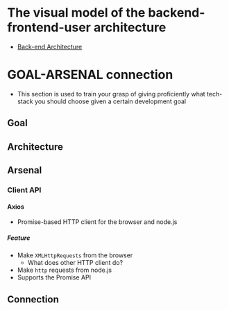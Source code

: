 # The visual model of the  backend-frontend-user architecture
- [Back-end Architecture](https://www.codecademy.com/articles/back-end-architecture)


# GOAL-ARSENAL connection
- This section is used to train your grasp of giving proficiently what tech-stack you should choose given a certain development goal
## Goal
## Architecture
## Arsenal
### Client API
#### Axios
- Promise-based HTTP client for the browser and node.js
##### Feature
- Make ```XMLHttpRequests``` from the browser
    - What does other HTTP client do?
- Make ```http``` requests from node.js
- Supports the Promise API
## Connection